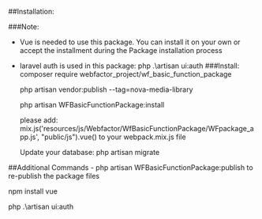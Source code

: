 
##Installation:

###Note:
 - Vue is needed to use this package. You can install it on your own or accept the installment during the Package installation process
 - laravel auth is used in this package: php .\artisan ui:auth
###Install:
    composer require webfactor_project/wf_basic_function_package

    php artisan vendor:publish --tag=nova-media-library

    php artisan WFBasicFunctionPackage:install

    please add:
    mix.js('resources/js/Webfactor/WfBasicFunctionPackage/WFpackage_app.js', "public/js").vue()
    to your webpack.mix.js file

    Update your database:
    php artisan migrate

##Additional Commands
    - php artisan WFBasicFunctionPackage:publish
to re-publish the package files


npm install vue


php .\artisan ui:auth
